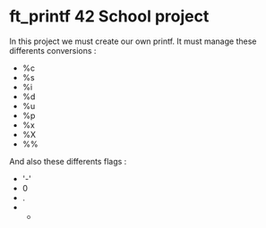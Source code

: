 # ft_printf 42 School project

In this project we must create our own printf. It must manage these differents conversions :
- %c
- %s
- %i
- %d
- %u
- %p
- %x
- %X
- %%

And also these differents flags :
- '-'
- 0
- .
- *
